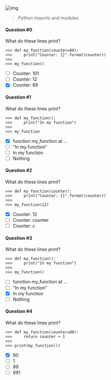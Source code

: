 ![img](https://assets.imaginablefutures.com/media/images/ALX_Logo.max-200x150.png)

> Python imports and modules

#### Question #0

What do these lines print?

```
>>> def my_function(counter=89):
>>>     print("Counter: {}".format(counter))
>>>
>>> my_function()
```

- [ ] Counter: 101
- [ ] Counter: 12
- [x] Counter: 89

#### Question #1

What do these lines print?

```
>>> def my_function():
>>>     print("In my function")
>>>
>>> my_function
```

- [x] function my_function at …
- [ ] “In my function”
- [ ] In my function
- [ ] Nothing

#### Question #2

What do these lines print?

```
>>> def my_function(counter):
>>>     print("Counter: {}".format(counter))
>>>
>>> my_function(12)
```

- [x] Counter: 12
- [ ] Counter: counter
- [ ] Counter: c

#### Question #3

What do these lines print?

```
>>> def my_function():
>>>     print("In my function")
>>>
>>> my_function()
```

- [ ] function my_function at …
- [ ] “In my function”
- [x] In my function
- [ ] Nothing

#### Question #4

What do these lines print?

```
>>> def my_function(counter=89):
>>>     return counter + 1
>>>
>>> print(my_function())
```

- [x] 90
- [ ] 1
- [ ] 89
- [ ] 891
